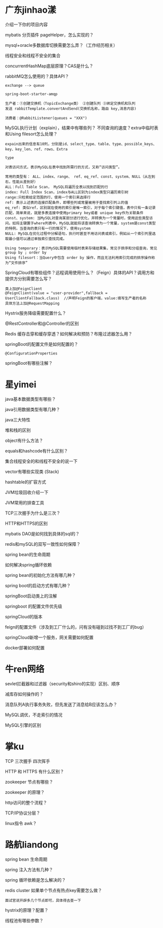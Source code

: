 # 广东jinhao漾

介绍一下你的项目内容

mybatis 分页插件 pageHelper，怎么实现的？

mysql+oracle多数据库切换需要怎么弄？（工作经历相关）

线程安全和线程不安全的集合

concurrentHashMap底层原理？CAS是什么？

rabbitMQ怎么使用的？具体API？

~~~
exchange --> queue

spring-boot-starter-amqp

生产者：①创建交换机（TopicExchange类） ②创建队列 ③绑定交换机和队列
发送 rabbitTemplate.convertAndSend(交换机名称，路由 key,消息内容)

消费者：@RabbitListener(queues = "XXX")
~~~

MySQL执行计划（explain），结果中有哪些列？ 不同查询的速度？extra中临时表和Using filesort怎么处理？

~~~
expain出来的信息有10列，分别是id、select_type、table、type、possible_keys、key、key_len、ref、rows、Extra

type

对表访问方式，表示MySQL在表中找到所需行的方式，又称“访问类型”。

常用的类型有： ALL、index、range、 ref、eq_ref、const、system、NULL（从左到右，性能从差到好）
ALL：Full Table Scan， MySQL将遍历全表以找到匹配的行
index: Full Index Scan，index与ALL区别为index类型只遍历索引树
range:只检索给定范围的行，使用一个索引来选择行
ref: 表示上述表的连接匹配条件，即哪些列或常量被用于查找索引列上的值
eq_ref: 类似ref，区别就在使用的索引是唯一索引，对于每个索引键值，表中只有一条记录匹配，简单来说，就是多表连接中使用primary key或者 unique key作为关联条件
const、system: 当MySQL对查询某部分进行优化，并转换为一个常量时，使用这些类型访问。如将主键置于where列表中，MySQL就能将该查询转换为一个常量，system是const类型的特例，当查询的表只有一行的情况下，使用system
NULL: MySQL在优化过程中分解语句，执行时甚至不用访问表或索引，例如从一个索引列里选取最小值可以通过单独索引查找完成。

Using temporary：表示MySQL需要使用临时表来存储结果集，常见于排序和分组查询，常见 group by ; order by
Using filesort：当Query中包含 order by 操作，而且无法利用索引完成的排序操作称为“文件排序”
~~~

SpringCloud有哪些组件？远程调用使用什么？（Feign）具体的API？调用方和提供方分别需要怎么写？

~~~
类上加@FeignClient
@FeignClient(value = "user-provider",fallback = UserClientFallback.class)  //声明Feign的客户端，value:填写生产者的名称
具体方法上加@RequestMapping
~~~

Hystrix服务降级需要配置什么？

@RestController和@Controller的区别

Redis 缓存击穿和缓存穿透？如何解决和预防？布隆过滤器怎么用？

springBoot的配置文件是如何配置的？

~~~
@ConfigurationProperties
~~~

springBoot有哪些注解？

# 星yimei

java基本数据类型有哪些？

java引用数据类型有哪几种？

java三大特性

堆和栈的区别

object有什么方法？

equals和hashcode有什么区别？

集合线程安全的和线程不安全的说一下

vector有哪些实现类 (Stack)

hashtable的扩容方式

JVM垃圾回收介绍一下

JVM常用的排查工具

TCP三次握手为什么是三次？

HTTP和HTTPS的区别

mybatis DAO是如何找到具体的sql的？

redis和mySQL的双写一致性如何保障？

spring bean的生命周期

如何解决spring循环依赖

spring bean的初始化方法有哪几种？

spring boot的启动方式有哪几种？

springBoot启动类上的注解

springboot 的配置文件优先级

springCloud的版本

feign的配置文件（涉及到工厂什么的，问有没有碰到过找不到工厂的bug）

springCloud新增一个服务，网关需要如何配置

docker部署如何配置

# 牛ren网络

sevlet拦截器和过滤器（security和shiro的实现）区别、顺序

减库存如何操作的？

消息队列A执行事务失败，但先发送了消息给B应该怎么办？

MySQL调优，不走索引的情况

MySQL引擎的区别

# 掌ku

TCP 三次握手 四次挥手

HTTP 和 HTTPS 有什么区别？

zookeeper 节点有哪些？

zookeeper 的原理？

http访问的整个流程？

TCP/IP协议分层？

linux指令 awk？

# 路航liandong

spring bean 生命周期

spring 注入方法有几种？

spring 循环依赖是怎么解决的？

redis cluster 如果单个节点有热点key需要怎么做？

~~~
面试官说开辟多几个节点即可，具体得去查一下
~~~

hystrix的原理？配置？

线程池有哪些参数？